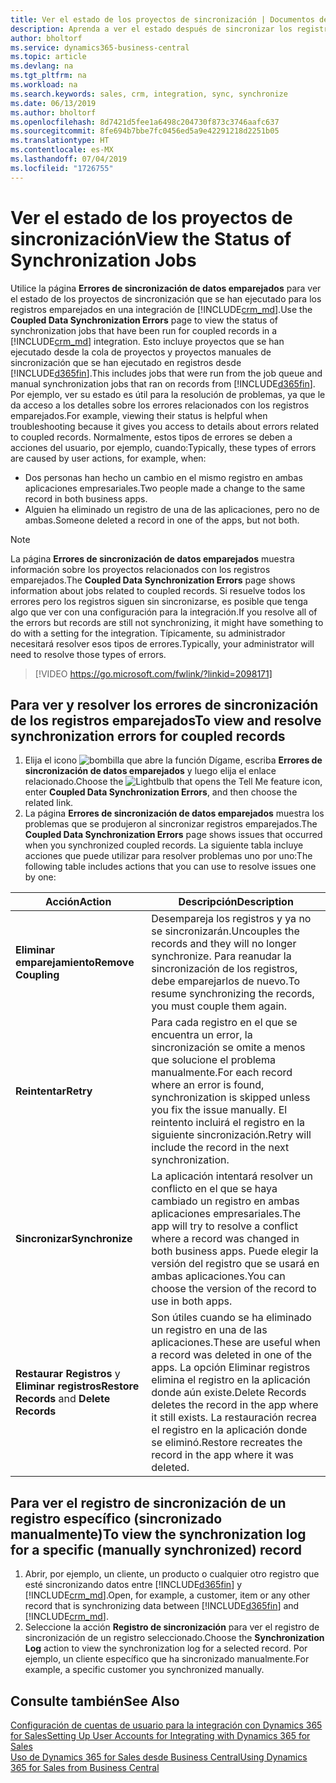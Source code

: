 ```yaml
---
title: Ver el estado de los proyectos de sincronización | Documentos de Microsoft
description: Aprenda a ver el estado después de sincronizar los registros emparejados.
author: bholtorf
ms.service: dynamics365-business-central
ms.topic: article
ms.devlang: na
ms.tgt_pltfrm: na
ms.workload: na
ms.search.keywords: sales, crm, integration, sync, synchronize
ms.date: 06/13/2019
ms.author: bholtorf
ms.openlocfilehash: 8d7421d5fee1a6498c204730f873c3746aafc637
ms.sourcegitcommit: 8fe694b7bbe7fc0456ed5a9e42291218d2251b05
ms.translationtype: HT
ms.contentlocale: es-MX
ms.lasthandoff: 07/04/2019
ms.locfileid: "1726755"
---
```

# <a name="view-the-status-of-synchronization-jobs"></a><span data-ttu-id="00890-103">Ver el estado de los proyectos de sincronización</span><span class="sxs-lookup"><span data-stu-id="00890-103">View the Status of Synchronization Jobs</span></span>
<span data-ttu-id="00890-104">Utilice la página **Errores de sincronización de datos emparejados** para ver el estado de los proyectos de sincronización que se han ejecutado para los registros emparejados en una integración de [!INCLUDE[crm_md](includes/crm_md.md)].</span><span class="sxs-lookup"><span data-stu-id="00890-104">Use the **Coupled Data Synchronization Errors** page to view the status of synchronization jobs that have been run for coupled records in a [!INCLUDE[crm_md](includes/crm_md.md)] integration.</span></span> <span data-ttu-id="00890-105">Esto incluye proyectos que se han ejecutado desde la cola de proyectos y proyectos manuales de sincronización que se han ejecutado en registros desde [!INCLUDE[d365fin](includes/d365fin_md.md)].</span><span class="sxs-lookup"><span data-stu-id="00890-105">This includes jobs that were run from the job queue and manual synchronization jobs that ran on records from [!INCLUDE[d365fin](includes/d365fin_md.md)].</span></span> <span data-ttu-id="00890-106">Por ejemplo, ver su estado es útil para la resolución de problemas, ya que le da acceso a los detalles sobre los errores relacionados con los registros emparejados.</span><span class="sxs-lookup"><span data-stu-id="00890-106">For example, viewing their status is helpful when troubleshooting because it gives you access to details about errors related to coupled records.</span></span> <span data-ttu-id="00890-107">Normalmente, estos tipos de errores se deben a acciones del usuario, por ejemplo, cuando:</span><span class="sxs-lookup"><span data-stu-id="00890-107">Typically, these types of errors are caused by user actions, for example, when:</span></span>  

* <span data-ttu-id="00890-108">Dos personas han hecho un cambio en el mismo registro en ambas aplicaciones empresariales.</span><span class="sxs-lookup"><span data-stu-id="00890-108">Two people made a change to the same record in both business apps.</span></span>
* <span data-ttu-id="00890-109">Alguien ha eliminado un registro de una de las aplicaciones, pero no de ambas.</span><span class="sxs-lookup"><span data-stu-id="00890-109">Someone deleted a record in one of the apps, but not both.</span></span>

> [!Note]
> <span data-ttu-id="00890-110">La página **Errores de sincronización de datos emparejados** muestra información sobre los proyectos relacionados con los registros emparejados.</span><span class="sxs-lookup"><span data-stu-id="00890-110">The **Coupled Data Synchronization Errors** page shows information about jobs related to coupled records.</span></span> <span data-ttu-id="00890-111">Si resuelve todos los errores pero los registros siguen sin sincronizarse, es posible que tenga algo que ver con una configuración para la integración.</span><span class="sxs-lookup"><span data-stu-id="00890-111">If you resolve all of the errors but records are still not synchronizing, it might have something to do with a setting for the integration.</span></span> <span data-ttu-id="00890-112">Típicamente, su administrador necesitará resolver esos tipos de errores.</span><span class="sxs-lookup"><span data-stu-id="00890-112">Typically, your administrator will need to resolve those types of errors.</span></span>   

> [!VIDEO https://go.microsoft.com/fwlink/?linkid=2098171]

## <a name="to-view-and-resolve-synchronization-errors-for-coupled-records"></a><span data-ttu-id="00890-113">Para ver y resolver los errores de sincronización de los registros emparejados</span><span class="sxs-lookup"><span data-stu-id="00890-113">To view and resolve synchronization errors for coupled records</span></span>
1. <span data-ttu-id="00890-114">Elija el icono ![bombilla que abre la función Dígame](media/ui-search/search_small.png "Dígame que desea hacer"), escriba **Errores de sincronización de datos emparejados** y luego elija el enlace relacionado.</span><span class="sxs-lookup"><span data-stu-id="00890-114">Choose the ![Lightbulb that opens the Tell Me feature](media/ui-search/search_small.png "Tell me what you want to do") icon, enter **Coupled Data Synchronization Errors**, and then choose the related link.</span></span>
2. <span data-ttu-id="00890-115">La página **Errores de sincronización de datos emparejados** muestra los problemas que se produjeron al sincronizar registros emparejados.</span><span class="sxs-lookup"><span data-stu-id="00890-115">The **Coupled Data Synchronization Errors** page shows issues that occurred when you synchronized coupled records.</span></span> <span data-ttu-id="00890-116">La siguiente tabla incluye acciones que puede utilizar para resolver problemas uno por uno:</span><span class="sxs-lookup"><span data-stu-id="00890-116">The following table includes actions that you can use to resolve issues one by one:</span></span>

|<span data-ttu-id="00890-117">Acción</span><span class="sxs-lookup"><span data-stu-id="00890-117">Action</span></span>|<span data-ttu-id="00890-118">Descripción</span><span class="sxs-lookup"><span data-stu-id="00890-118">Description</span></span>|
|----|----|
|<span data-ttu-id="00890-119">**Eliminar emparejamiento**</span><span class="sxs-lookup"><span data-stu-id="00890-119">**Remove Coupling**</span></span>|<span data-ttu-id="00890-120">Desempareja los registros y ya no se sincronizarán.</span><span class="sxs-lookup"><span data-stu-id="00890-120">Uncouples the records and they will no longer synchronize.</span></span> <span data-ttu-id="00890-121">Para reanudar la sincronización de los registros, debe emparejarlos de nuevo.</span><span class="sxs-lookup"><span data-stu-id="00890-121">To resume synchronizing the records, you must couple them again.</span></span>|
|<span data-ttu-id="00890-122">**Reintentar**</span><span class="sxs-lookup"><span data-stu-id="00890-122">**Retry**</span></span>|<span data-ttu-id="00890-123">Para cada registro en el que se encuentra un error, la sincronización se omite a menos que solucione el problema manualmente.</span><span class="sxs-lookup"><span data-stu-id="00890-123">For each record where an error is found, synchronization is skipped unless you fix the issue manually.</span></span> <span data-ttu-id="00890-124">El reintento incluirá el registro en la siguiente sincronización.</span><span class="sxs-lookup"><span data-stu-id="00890-124">Retry will include the record in the next synchronization.</span></span>|
|<span data-ttu-id="00890-125">**Sincronizar**</span><span class="sxs-lookup"><span data-stu-id="00890-125">**Synchronize**</span></span>|<span data-ttu-id="00890-126">La aplicación intentará resolver un conflicto en el que se haya cambiado un registro en ambas aplicaciones empresariales.</span><span class="sxs-lookup"><span data-stu-id="00890-126">The app will try to resolve a conflict where a record was changed in both business apps.</span></span> <span data-ttu-id="00890-127">Puede elegir la versión del registro que se usará en ambas aplicaciones.</span><span class="sxs-lookup"><span data-stu-id="00890-127">You can choose the version of the record to use in both apps.</span></span>|
|<span data-ttu-id="00890-128">**Restaurar Registros** y **Eliminar registros**</span><span class="sxs-lookup"><span data-stu-id="00890-128">**Restore Records** and **Delete Records**</span></span>|<span data-ttu-id="00890-129">Son útiles cuando se ha eliminado un registro en una de las aplicaciones.</span><span class="sxs-lookup"><span data-stu-id="00890-129">These are useful when a record was deleted in one of the apps.</span></span> <span data-ttu-id="00890-130">La opción Eliminar registros elimina el registro en la aplicación donde aún existe.</span><span class="sxs-lookup"><span data-stu-id="00890-130">Delete Records deletes the record in the app where it still exists.</span></span> <span data-ttu-id="00890-131">La restauración recrea el registro en la aplicación donde se eliminó.</span><span class="sxs-lookup"><span data-stu-id="00890-131">Restore recreates the record in the app where it was deleted.</span></span>|

## <a name="to-view-the-synchronization-log-for-a-specific-manually-synchronized-record"></a><span data-ttu-id="00890-132">Para ver el registro de sincronización de un registro específico (sincronizado manualmente)</span><span class="sxs-lookup"><span data-stu-id="00890-132">To view the synchronization log for a specific (manually synchronized) record</span></span>
1. <span data-ttu-id="00890-133">Abrir, por ejemplo, un cliente, un producto o cualquier otro registro que esté sincronizando datos entre [!INCLUDE[d365fin](includes/d365fin_md.md)] y [!INCLUDE[crm_md](includes/crm_md.md)].</span><span class="sxs-lookup"><span data-stu-id="00890-133">Open, for example, a customer, item or any other record that is synchronizing data between [!INCLUDE[d365fin](includes/d365fin_md.md)] and [!INCLUDE[crm_md](includes/crm_md.md)].</span></span>
2. <span data-ttu-id="00890-134">Seleccione la acción **Registro de sincronización** para ver el registro de sincronización de un registro seleccionado.</span><span class="sxs-lookup"><span data-stu-id="00890-134">Choose the **Synchronization Log** action to view the synchronization log for a selected record.</span></span> <span data-ttu-id="00890-135">Por ejemplo, un cliente específico que ha sincronizado manualmente.</span><span class="sxs-lookup"><span data-stu-id="00890-135">For example, a specific customer you synchronized manually.</span></span>

## <a name="see-also"></a><span data-ttu-id="00890-136">Consulte también</span><span class="sxs-lookup"><span data-stu-id="00890-136">See Also</span></span>  
[<span data-ttu-id="00890-137">Configuración de cuentas de usuario para la integración con Dynamics 365 for Sales</span><span class="sxs-lookup"><span data-stu-id="00890-137">Setting Up User Accounts for Integrating with Dynamics 365 for Sales</span></span>](admin-setting-up-integration-with-dynamics-sales.md)  
[<span data-ttu-id="00890-138">Uso de Dynamics 365 for Sales desde Business Central</span><span class="sxs-lookup"><span data-stu-id="00890-138">Using Dynamics 365 for Sales from Business Central</span></span>](marketing-integrate-dynamicscrm.md)

